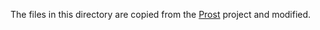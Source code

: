 The files in this directory are copied from the [Prost](https://github.com/tokio-rs/prost) project and modified.